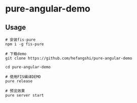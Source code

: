 pure-angular-demo
===========================

## Usage

```
# 安装fis-pure
npm i -g fis-pure

# 下载demo
git clone https://github.com/hefangshi/pure-angular-demo

cd pure-angular-demo

# 使用FIS编译DEMO
pure release

# 预览效果
pure server start
```
